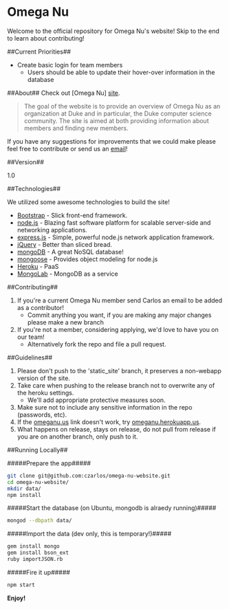 Omega Nu
=========
Welcome to the official repository for Omega Nu's website! Skip to the end to learn about contributing!

##Current Priorities##
  - Create basic login for team members
    - Users should be able to update their hover-over information in the database

##About##
Check out [Omega Nu] [site].

> The goal of the website is to provide an
> overview of Omega Nu as an organization at Duke and 
> in particular, the Duke computer science community.
> The site is aimed at both providing information about
> members and finding new members.

If you have any suggestions for improvements that we could make please feel free to contribute or send us an [email][email]!


##Version##

1.0

##Technologies##

We utilized some awesome technologies to build the site!

* [Bootstrap] - Slick front-end framework.
* [node.js] - Blazing fast software platform for scalable server-side and networking applications.
* [express.js] - Simple, powerful node.js network application framework.
* [jQuery] - Better than sliced bread.
* [mongoDB] - A great NoSQL database!
* [mongoose] - Provides object modeling for node.js
* [Heroku] - PaaS
* [MongoLab] - MongoDB as a service

##Contributing##
  1. If you're a current Omega Nu member send Carlos an email to be added as a contributor!
      - Commit anything you want, if you are making any major changes please make a new branch
  2. If you're not a member, considering applying, we'd love to have you on our team! 
      - Alternatively fork the repo and file a pull request.

##Guidelines##
  1. Please don't push to the 'static_site' branch, it preserves a non-webapp version of the site.
  2. Take care when pushing to the release branch not to overwrite any of the heroku settings.
     - We'll add appropriate protective measures soon.
  3. Make sure not to include any sensitive information in the repo (passwords, etc).
  4. If the [omeganu.us](omeganu.us) link doesn't work, try [omeganu.herokuapp.us](omeganu.herokuapp.us).
  5. What happens on release, stays on release, do not pull from release if you are on another branch, only push to it.

##Running Locally##

#####Prepare the app#####
```sh
git clone git@github.com:czarlos/omega-nu-website.git
cd omega-nu-website/
mkdir data/
npm install
```
#####Start the database (on Ubuntu, mongodb is alraedy running)#####
```sh
mongod --dbpath data/
```

#####Import the data (dev only, this is temporary!)#####

```sh
gem install mongo
gem install bson_ext
ruby importJSON.rb
```

#####Fire it up#####
```sh
npm start
```

**Enjoy!**

[MongoLab]: http://mongolab.com/
[Heroku]: http://heroku.com/
[mongoose]:http://mongoosejs.com/
[mongoDB]:http://www.mongodb.org/
[email]:info@omeganu.us
[site]:http://omeganu.us
[node.js]:http://nodejs.org
[Bootstrap]:http://twitter.github.com/bootstrap/
[jQuery]:http://jquery.com
[express.js]:http://expressjs.com
